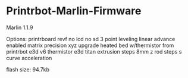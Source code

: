 # Printrbot-Marlin-Firmware
Marlin 1.1.9

Options:
printrboard revf
no lcd
no sd
3 point leveling
linear advance enabled
matrix precision xyz upgrade
heated bed w/thermistor from printrbot
e3d v6 thermistor
e3d titan extrusion steps
8mm z rod steps
s curve acceleration

flash size: 94.7kb
